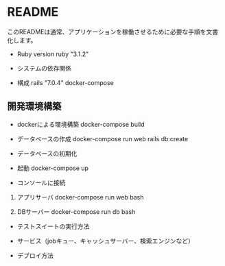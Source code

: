 # README

このREADMEは通常、アプリケーションを稼働させるために必要な手順を文書化します。

* Ruby version
ruby "3.1.2"

* システムの依存関係

* 構成
rails "7.0.4"
docker-compose

## 開発環境構築
* dockerによる環境構築
docker-compose build

* データベースの作成
docker-compose run web rails db:create

* データベースの初期化

* 起動
docker-compose up

* コンソールに接続
1. アプリサーバ
docker-compose run web bash

1. DBサーバー
docker-compose run db bash

* テストスイートの実行方法

* サービス（jobキュー、キャッシュサーバー、検索エンジンなど）

* デプロイ方法

